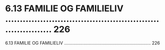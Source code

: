 # 6.13 FAMILIE OG FAMILIELIV ..................................................................... 226

6.13 FAMILIE OG FAMILIELIV ..................................................................... 226
